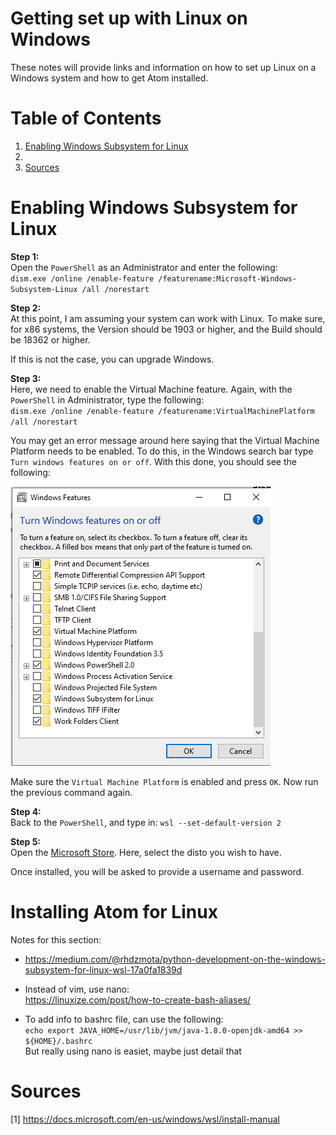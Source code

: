 Getting set up with Linux on Windows
==============================

These notes will provide links and information on how to set up Linux on a Windows system and how to get Atom installed.

# Table of Contents
1. [Enabling Windows Subsystem for Linux](#enabling-windows-subsystem-for-linux)
2. []()     
3. [Sources](#sources)

# Enabling Windows Subsystem for Linux

**Step 1:**    
Open the `PowerShell` as an Administrator and enter the following:   
`dism.exe /online /enable-feature /featurename:Microsoft-Windows-Subsystem-Linux /all /norestart`   

**Step 2:**   
At this point, I am assuming your system can work with Linux. To make sure, for x86 systems, the Version should be 1903 or higher, and the Build should be 18362 or higher.

If this is not the case, you can upgrade Windows.

**Step 3:**    
Here, we need to enable the Virtual Machine feature. Again, with the `PowerShell` in Administrator, type the following:     
`dism.exe /online /enable-feature /featurename:VirtualMachinePlatform /all /norestart`     

You may get an error message around here saying that the Virtual Machine Platform needs to be enabled. To do this, in the Windows search bar type `Turn windows features on or off`. With this done, you should see the following:    

![alt text](Images/TurnWindowsFeatures.PNG)     

Make sure the `Virtual Machine Platform` is enabled and press `OK`. Now run the previous command again.     

**Step 4:**    
Back to the `PowerShell`, and type in: `wsl --set-default-version 2`     

**Step 5:**     
Open the [Microsoft Store](https://aka.ms/wslstore). Here, select the disto you wish to have.   

Once installed, you will be asked to provide a username and password.

# Installing Atom for Linux    

Notes for this section:  
- https://medium.com/@rhdzmota/python-development-on-the-windows-subsystem-for-linux-wsl-17a0fa1839d     

- Instead of vim, use nano:    
https://linuxize.com/post/how-to-create-bash-aliases/    

- To add info to bashrc file, can use the following:     
`echo export JAVA_HOME=/usr/lib/jvm/java-1.8.0-openjdk-amd64 >> ${HOME}/.bashrc`     
But really using nano is easiet, maybe just detail that

# Sources
[1] https://docs.microsoft.com/en-us/windows/wsl/install-manual
